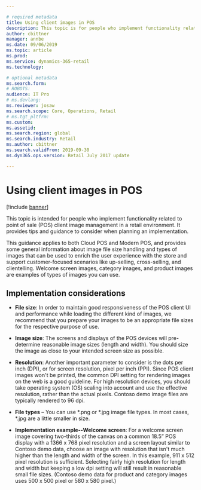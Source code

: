 ```yaml
---

# required metadata
title: Using client images in POS
description: This topic is for people who implement functionality related to POS client image management in a retail environment. It provides implementation tips and guidance that to consider when planning an implementation.
author: cbittner
manager: annbe
ms.date: 09/06/2019
ms.topic: article
ms.prod: 
ms.service: dynamics-365-retail
ms.technology: 

# optional metadata
ms.search.form: 
# ROBOTS: 
audience: IT Pro
# ms.devlang: 
ms.reviewer: josaw
ms.search.scope: Core, Operations, Retail
# ms.tgt_pltfrm: 
ms.custom: 
ms.assetid: 
ms.search.region: global
ms.search.industry: Retail
ms.author: cbittner
ms.search.validFrom: 2019-09-30
ms.dyn365.ops.version: Retail July 2017 update

---
```




# Using client images in POS

[!include [banner](includes/banner.md)]

This topic is intended for people who implement functionality related to point of sale (POS) client image management in a retail environment. It provides tips and guidance to consider when planning an implementation.

This guidance applies to both Cloud POS and Modern POS, and provides some general information about image file size handling and types of images that can be used to enrich the user experience with the store and support customer-focused scenarios like up-selling, cross-selling, and clientelling. Welcome screen images, category images, and product images are examples of types of images you can use.

## Implementation considerations

- **File size**: In order to maintain good responsiveness of the POS client UI and performance while loading the different kind of images, we recommend that you prepare your images to be an appropriate file sizes for the respective purpose of use.

- **Image size**: The screens and displays of the POS devices will pre-determine reasonable image sizes (length and width). You should size the image as close to your intended screen size as possible.

- **Resolution**: Another important parameter to consider is the dots per inch (DPI), or for screen resolution, pixel per inch (PPI). Since POS client images won't be printed, the common DPI setting for rendering images on the web is a good guideline. For high resolution devices, you should take operating system (OS) scaling into account and use the effective resolution, rather than the actual pixels. Contoso demo image files are typically rendered to 96 dpi. 

- **File types** – You can use \*.png or \*.jpg image file types. In most cases, \*.jpg are a little smaller in size.

- **Implementation example--Welcome screen**: For a welcome screen image covering two-thirds of the canvas on a common 18.5” POS display with a 1366 x 768 pixel resolution and a screen layout similar to Contoso demo data, choose an image with resolution that isn't much higher than the length and width of the screen. In this example, 911 x 512 pixel resolution is sufficient. Selecting fairly high resolution for length and width but keeping a low dpi setting will still result in reasonable small file sizes. (Contoso demo data for product and category images uses 500 x 500 pixel or 580 x 580 pixel.)     





